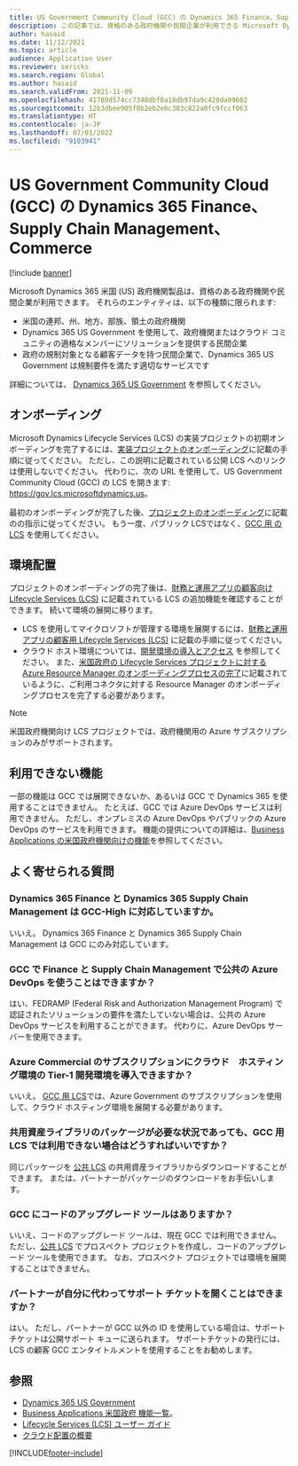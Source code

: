 ```yaml
---
title: US Government Community Cloud (GCC) の Dynamics 365 Finance、Supply Chain Management、Commerce
description: この記事では、資格のある政府機関や民間企業が利用できる Microsoft Dynamics 365 US Government 製品についての情報を提供します。
author: hasaid
ms.date: 11/12/2021
ms.topic: article
audience: Application User
ms.reviewer: sericks
ms.search.region: Global
ms.author: hasaid
ms.search.validFrom: 2021-11-09
ms.openlocfilehash: 41789d574cc7348dbf8a18db97da9c428da09602
ms.sourcegitcommit: 12b3dbee905f8b2eb2e6c383c822a0fc9fccf063
ms.translationtype: HT
ms.contentlocale: ja-JP
ms.lasthandoff: 07/01/2022
ms.locfileid: "9103941"
---
```

# <a name="dynamics-365-finance-supply-chain-management-and-commerce-in-us-government-community-cloud-gcc"></a>US Government Community Cloud (GCC) の Dynamics 365 Finance、Supply Chain Management、Commerce

[!include [banner](../includes/banner.md)]



Microsoft Dynamics 365 米国 (US) 政府機関製品は、資格のある政府機関や民間企業が利用できます。 それらのエンティティは、以下の種類に限られます:

- 米国の連邦、州、地方、部族、領土の政府機関
- Dynamics 365 US Government を使用して、政府機関またはクラウド コミュニティの適格なメンバーにソリューションを提供する民間企業
- 政府の規制対象となる顧客データを持つ民間企業で、Dynamics 365 US Government は規制要件を満たす適切なサービスです

詳細については、 [Dynamics 365 US Government](/power-platform/admin/microsoft-dynamics-365-government) を参照してください。

## <a name="onboarding"></a>オンボーディング

Microsoft Dynamics Lifecycle Services (LCS) の実装プロジェクトの初期オンボーディングを完了するには、[実装プロジェクトのオンボーディング](../../../fin-ops-core/fin-ops/imp-lifecycle/onboard.md)に記載の手順に従ってください。 ただし、この説明に記載されている公開 LCS へのリンクは使用しないでください。 代わりに、次の URL を使用して、US Government Community Cloud (GCC) の LCS を開きます: <https://gov.lcs.microsoftdynamics.us>。

最初のオンボーディングが完了した後、[プロジェクトのオンボーディング](../lifecycle-services/project-onboarding.md)に記載のの指示に従ってください。 もう一度、パブリック LCSではなく、[GCC 用 の LCS](https://gov.lcs.microsoftdynamics.us) を使用してください。

## <a name="environment-deployment"></a>環境配置

プロジェクトのオンボーディングの完了後は、[財務と運用アプリの顧客向け Lifecycle Services (LCS)](../../../fin-ops-core/dev-itpro/lifecycle-services/lcs-works-lcs.md) に記載されている LCS の追加機能を確認することができます。 続いて環境の展開に移ります。

- LCS を使用してマイクロソフトが管理する環境を展開するには、[財務と運用アプリの顧客用 Lifecycle Services (LCS)](../../../fin-ops-core/dev-itpro/lifecycle-services/lcs-works-lcs.md#new-deployment-experience) に記載の手順に従ってください。
- クラウド ホスト環境については、[開発環境の導入とアクセス](../../../fin-ops-core/dev-itpro/dev-tools/access-instances.md) を参照してください。 また、[米国政府の Lifecycle Services プロジェクトに対する Azure Resource Manager のオンボーディングプロセスの完了](arm-onbarding-us-goverment.md)に記載されているように、ご利用コネクタに対する Resource Manager のオンボーディングプロセスを完了する必要があります。

> [!NOTE]
> 米国政府機関向け LCS プロジェクトでは、政府機関用の Azure サブスクリプションのみがサポートされます。

## <a name="features-that-arent-available"></a>利用できない機能

一部の機能は GCC では展開できないか、あるいは GCC で Dynamics 365 を使用することはできません。 たとえば、GCC では Azure DevOps サービスは利用できません。 ただし、オンプレミスの Azure DevOps やパブリックの Azure DevOps のサービスを利用できます。 機能の提供についての詳細は、[Business Applications の米国政府機関向けの機能](https://aka.ms/BAPFunctionalParity)を参照してください。

## <a name="frequently-asked-questions"></a>よく寄せられる質問

### <a name="are-dynamics-365-finance-and-dynamics-365-supply-chain-management-supported-in-gcc-high"></a>Dynamics 365 Finance と Dynamics 365 Supply Chain Management は GCC-High に対応していますか。

いいえ。 Dynamics 365 Finance と Dynamics 365 Supply Chain Management は GCC にのみ対応しています。

### <a name="can-i-use-public-azure-devops-with-finance-and-supply-chain-management-in-gcc"></a>GCC で Finance と Supply Chain Management で公共の Azure DevOps を使うことはできますか？

はい、FEDRAMP (Federal Risk and Authorization Management Program) で認証されたソリューションの要件を満たしていない場合は、公共の Azure DevOps サービスを利用することができます。 代わりに、Azure DevOps サーバーを使用できます。

### <a name="can-i-deploy-a-cloud-hosted-environment-tier-1-development-environment-on-an-azure-commercial-subscription"></a>Azure Commercial のサブスクリプションにクラウド　ホスティング環境の Tier-1 開発環境を導入できますか？

いいえ。 [GCC 用 LCS](https://gov.lcs.microsoftdynamics.us)では、Azure Government のサブスクリプションを使用して、クラウド ホスティング環境を展開する必要があります。

### <a name="what-can-i-do-if-i-need-a-package-from-the-shared-asset-library-but-it-isnt-available-in-lcs-for-gcc"></a>共用資産ライブラリのパッケージが必要な状況であっても、GCC 用 LCS では利用できない場合はどうすればいいですか？

同じパッケージを [公共 LCS](https://lcs.dynamics.com) の共用資産ライブラリからダウンロードすることができます。 または、パートナーがパッケージのダウンロードをお手伝いします。

### <a name="is-the-code-upgrade-tool-available-in-gcc"></a>GCC にコードのアップグレード ツールはありますか？

いいえ、コードのアップグレード ツールは、現在 GCC では利用できません。 ただし、[公共 LCS](https://lcs.dynamics.com) でプロスペクト プロジェクトを作成し、コードのアップグレード ツールを使用できます。 なお、プロスペクト プロジェクトでは環境を展開することはできません。

### <a name="can-my-partner-open-a-support-ticket-on-my-behalf"></a>パートナーが自分に代わってサポート チケットを開くことはできますか？

はい。 ただし、パートナーが GCC 以外の ID を使用している場合は、サポート チケットは公開サポート キューに送られます。 サポートチケットの発行には、LCS の顧客 GCC エンタイトルメントを使用することをお勧めします。

## <a name="see-also"></a>参照

- [Dynamics 365 US Government](/power-platform/admin/microsoft-dynamics-365-government)
- [Business Applications 米国政府 機能一覧](https://aka.ms/BAPFunctionalParity)。
- [Lifecycle Services (LCS) ユーザー ガイド](../../../fin-ops-core/dev-itpro/lifecycle-services/lcs-user-guide.md)
- [クラウド配置の概要](../../../fin-ops-core/dev-itpro/deployment/cloud-deployment-overview.md)

[!INCLUDE[footer-include](../../../includes/footer-banner.md)]

